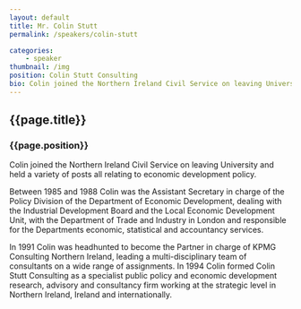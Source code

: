 ```yaml
---
layout: default
title: Mr. Colin Stutt
permalink: /speakers/colin-stutt

categories: 
    - speaker
thumbnail: /img
position: Colin Stutt Consulting 
bio: Colin joined the Northern Ireland Civil Service on leaving University and held a variety of posts all relating to economic development policy.
---
```


## {{page.title}}
### {{page.position}}

Colin joined the Northern Ireland Civil Service on leaving University and held a variety of posts all relating to economic development policy.

Between 1985 and 1988 Colin was the Assistant Secretary in charge of the Policy Division of the Department of Economic Development, dealing with the Industrial Development Board and the Local Economic Development Unit, with the Department of Trade and Industry in London and responsible for the Departments economic, statistical and accountancy services.

In 1991 Colin was headhunted to become the Partner in charge of KPMG Consulting Northern Ireland, leading a multi-disciplinary team of consultants on a wide range of assignments. In 1994 Colin formed Colin Stutt Consulting as a specialist public policy and economic development research, advisory and consultancy firm working at the strategic level in Northern Ireland, Ireland and internationally. 